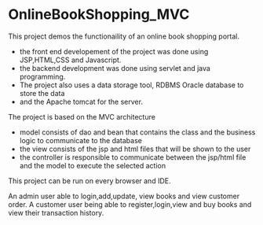 # OnlineBookShopping_MVC

This project demos the functionaility of an online book shopping portal. 
* the front end developement of the project was done using JSP,HTML,CSS and Javascript.
* the backend development was done using servlet and java programming.
* The project also uses a data storage tool, RDBMS Oracle database to store the data
* and the Apache tomcat for the server.

The project is based on the MVC architecture
* model consists of dao and bean that contains the class and the business logic to communicate to the database
* the view consists of the jsp and html files that will be shown to the user
* the controller is responsible to communicate between the jsp/html file and the model to execute the selected action

This project can be run on every browser and IDE.

An admin user able to login,add,update, view books and view customer order.
A customer user being able to register,login,view and buy books and view their transaction history.
